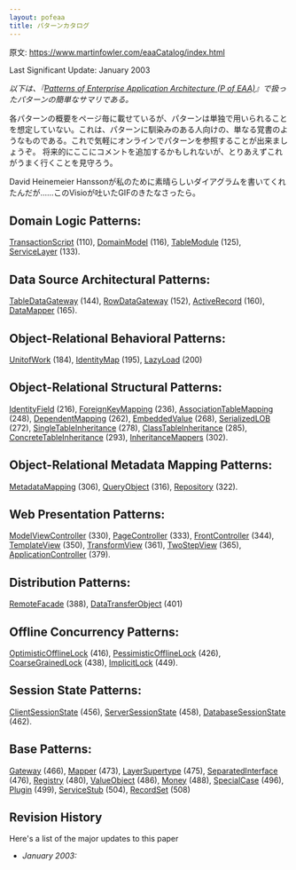 ```yaml
---
layout: pofeaa
title: パターンカタログ
---
```


原文: <https://www.martinfowler.com/eaaCatalog/index.html>

Last Significant Update: January 2003

*以下は、『[Patterns of Enterprise Application Architecture (P of EAA)](https://www.martinfowler.com/books.html#eaa)』で扱ったパターンの簡単なサマリである。*

各パターンの概要をページ毎に載せているが、パターンは単独で用いられることを想定していない。これは、パターンに馴染みのある人向けの、単なる覚書のようなものである。これで気軽にオンラインでパターンを参照することが出来ましょうぞ。
将来的にここにコメントを追加するかもしれないが、とりあえずこれがうまく行くことを見守ろう。

David Heinemeier Hanssonが私のために素晴らしいダイアグラムを書いてくれたんだが……このVisioが吐いたGIFのきたなさったら。

## Domain Logic Patterns:
[TransactionScript](TransactionScript) (110), [DomainModel](DomainModel) (116), [TableModule](TableModule) (125), [ServiceLayer](ServiceLayer) (133).

## Data Source Architectural Patterns:
[TableDataGateway](TableDataGateway) (144), [RowDataGateway](RowDataGateway) (152), [ActiveRecord](ActiveRecord) (160), [DataMapper](DataMapper) (165).

## Object-Relational Behavioral Patterns:
[UnitofWork](UnitofWork) (184), [IdentityMap](IdentityMap) (195), [LazyLoad](LazyLoad) (200)

## Object-Relational Structural Patterns:
[IdentityField](IdentityField) (216), [ForeignKeyMapping](ForeignKeyMapping) (236), [AssociationTableMapping](AssociationTableMapping) (248), [DependentMapping](DependentMapping) (262), [EmbeddedValue](EmbeddedValue) (268), [SerializedLOB](SerializedLOB) (272), [SingleTableInheritance](SingleTableInheritance) (278), [ClassTableInheritance](ClassTableInheritance) (285), [ConcreteTableInheritance](ConcreteTableInheritance) (293), [InheritanceMappers](InheritanceMappers) (302).

## Object-Relational Metadata Mapping Patterns:
[MetadataMapping](MetadataMapping) (306), [QueryObject](QueryObject) (316), [Repository](Repository) (322).

## Web Presentation Patterns:
[ModelViewController](ModelViewController) (330), [PageController](PageController) (333), [FrontController](FrontController) (344), [TemplateView](TemplateView) (350), [TransformView](TransformView) (361), [TwoStepView](TwoStepView) (365), [ApplicationController](ApplicationController) (379).

## Distribution Patterns:
[RemoteFacade](RemoteFacade) (388), [DataTransferObject](DataTransferObject) (401)

## Offline Concurrency Patterns:
[OptimisticOfflineLock](OptimisticOfflineLock) (416), [PessimisticOfflineLock](PessimisticOfflineLock) (426), [CoarseGrainedLock](CoarseGrainedLock) (438), [ImplicitLock](ImplicitLock) (449).

## Session State Patterns:
[ClientSessionState](ClientSessionState) (456), [ServerSessionState](ServerSessionState) (458), [DatabaseSessionState](DatabaseSessionState) (462).

## Base Patterns:
[Gateway](Gateway) (466), [Mapper](Mapper) (473), [LayerSupertype](LayerSupertype) (475), [SeparatedInterface](SeparatedInterface) (476), [Registry](Registry) (480), [ValueObject](ValueObject) (486), [Money](Money) (488), [SpecialCase](SpecialCase) (496), [Plugin](Plugin) (499), [ServiceStub](ServiceStub) (504), [RecordSet](RecordSet) (508)

## Revision History

Here's a list of the major updates to this paper

- *January 2003:*
